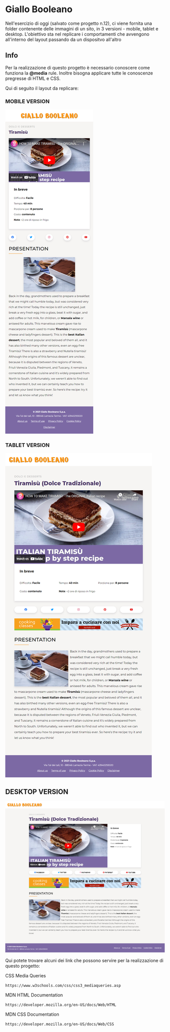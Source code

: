 # Giallo Booleano

Nell'esercizio di oggi (salvato come progetto n.12), ci viene fornita una folder contenente delle immagini di un sito, in 3 versioni - mobile, tablet e desktop. L'obiettivo sta nel replicare i comportamenti che avvengono all'interno del layout passando da un dispositvo all'altro

## Info

Per la realizzazione di questo progetto è necessario conoscere come funziona la **@media** rule. Inoltre bisogna applicare tutte le conoscenze pregresse di HTML e CSS.

Qui di seguito il layout da replicare:

### MOBILE VERSION

![Model](https://github.com/simoneburrai/htmlcss-responsive-layout/blob/main/img/template-img/mobile.png?raw=true)

### TABLET VERSION

![Model](https://github.com/simoneburrai/htmlcss-responsive-layout/blob/main/img/template-img/tablet.png?raw=true)

## DESKTOP VERSION

![Model](https://github.com/simoneburrai/htmlcss-responsive-layout/blob/main/img/template-img/desktop.png?raw=true)

Qui potete trovare alcuni dei link che possono servire per la realizzazione di questo progetto:


CSS Media Queries
```
https://www.w3schools.com/css/css3_mediaqueries.asp
```

MDN HTML Documentation
```
https://developer.mozilla.org/en-US/docs/Web/HTML
```

MDN CSS Documentation
```
https://developer.mozilla.org/en-US/docs/Web/CSS
```